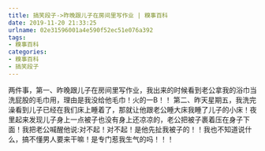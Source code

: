```yaml
---
title: 搞笑段子->昨晚跟儿子在房间里写作业 | 糗事百科
date: 2019-11-20 21:33:25
urlname: 02e31596001a4e590f52ec51e076a392
tags: 
- 糗事百科
categories:
- 糗事百科
- 搞笑段子
---
```

两件事，第一、昨晚跟儿子在房间里写作业，我出来的时候看到老公拿我的浴巾当洗屁股的毛巾用，理由是我没给他毛巾！火的一B！！       第二、昨天星期五，我洗完澡看到儿子已经在我们床上睡着了，那就让他跟老公睡大床我睡了儿子的小床！夜里起来发现儿子身上一点被子也没有身上还凉凉的，老公把被子裹着压在身子下面！我把老公喊醒他说:对不起！对不起！是他先扯我被子的！！我也不知道说什么，搞不懂男人要来干嘛！是专门惹我生气的吗！！！


